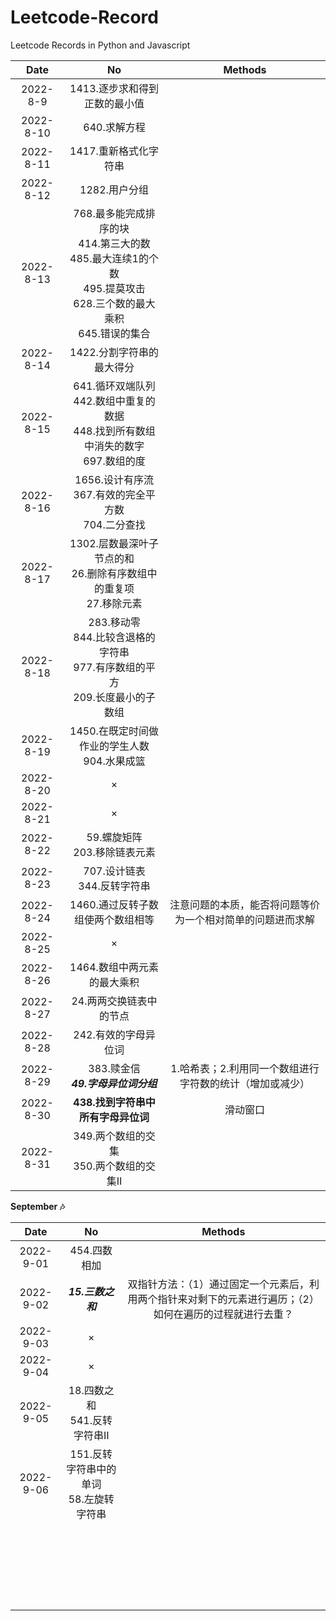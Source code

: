 # Leetcode-Record

Leetcode Records in Python and Javascript

|   Date   |                                                                 No                                                                 |                          Methods                          |
| :-------: | :---------------------------------------------------------------------------------------------------------------------------------: | :--------------------------------------------------------: |
| 2022-8-9 |                                                    1413.逐步求和得到正数的最小值                                                    |                                                            |
| 2022-8-10 |                                                            640.求解方程                                                            |                                                            |
| 2022-8-11 |                                                        1417.重新格式化字符串                                                        |                                                            |
| 2022-8-12 |                                                            1282.用户分组                                                            |                                                            |
| 2022-8-13 | 768.最多能完成排序的块<br />414.第三大的数<br />485.最大连续1的个数<br />495.提莫攻击<br />628.三个数的最大乘积<br />645.错误的集合 |                                                            |
| 2022-8-14 |                                                      1422.分割字符串的最大得分                                                      |                                                            |
| 2022-8-15 |                   641.循环双端队列<br />442.数组中重复的数据<br />448.找到所有数组中消失的数字<br />697.数组的度                   |                                                            |
| 2022-8-16 |                                     1656.设计有序流<br />367.有效的完全平方数<br />704.二分查找                                     |                                                            |
| 2022-8-17 |                              1302.层数最深叶子节点的和<br />26.删除有序数组中的重复项<br />27.移除元素                              |                                                            |
| 2022-8-18 |                      283.移动零<br />844.比较含退格的字符串<br />977.有序数组的平方<br />209.长度最小的子数组                      |                                                            |
| 2022-8-19 |                                          1450.在既定时间做作业的学生人数<br />904.水果成篮                                          |                                                            |
| 2022-8-20 |                                                                 ×                                                                 |                                                            |
| 2022-8-21 |                                                                 ×                                                                 |                                                            |
| 2022-8-22 |                                                  59.螺旋矩阵<br />203.移除链表元素                                                  |                                                            |
| 2022-8-23 |                                                  707.设计链表<br />344.反转字符串                                                  |                                                            |
| 2022-8-24 |                                                  1460.通过反转子数组使两个数组相等                                                  | 注意问题的本质，能否将问题等价为一个相对简单的问题进而求解 |
| 2022-8-25 |                                                                 ×                                                                 |                                                            |
| 2022-8-26 |                                                     1464.数组中两元素的最大乘积                                                     |                                                            |
| 2022-8-27 |                                                       24.两两交换链表中的节点                                                       |                                                            |
| 2022-8-28 |                                                        242.有效的字母异位词                                                        |                                                            |
| 2022-8-29 |                                           383.赎金信<br />***49.字母异位词分组***                                           |  1.哈希表；2.利用同一个数组进行字符数的统计（增加或减少）  |
| 2022-8-30 |                                              **438.找到字符串中所有字母异位词**                                              |                          滑动窗口                          |
| 2022-8-31 |                                            349.两个数组的交集<br />350.两个数组的交集Ⅱ                                            |                                                            |

**September  🎶**

|   Date   |                     No                     |                                                  Methods                                                  |
| :-------: | :-----------------------------------------: | :--------------------------------------------------------------------------------------------------------: |
| 2022-9-01 |                454.四数相加                |                                                                                                            |
| 2022-9-02 |          ***15.三数之和***          | 双指针方法：（1）通过固定一个元素后，利用两个指针来对剩下的元素进行遍历；（2）如何在遍历的过程就进行去重？ |
| 2022-9-03 |                     ×                     |                                                                                                            |
| 2022-9-04 |                     ×                     |                                                                                                            |
| 2022-9-05 |      18.四数之和<br />541.反转字符串Ⅱ      |                                                                                                            |
| 2022-9-06 | 151.反转字符串中的单词<br />58.左旋转字符串 |                                                                                                            |
|          |                                            |                                                                                                            |
|          |                                            |                                                                                                            |
|          |                                            |                                                                                                            |
|          |                                            |                                                                                                            |
|          |                                            |                                                                                                            |
|          |                                            |                                                                                                            |
|          |                                            |                                                                                                            |
|          |                                            |                                                                                                            |
|          |                                            |                                                                                                            |
|          |                                            |                                                                                                            |
|          |                                            |                                                                                                            |
|          |                                            |                                                                                                            |
|          |                                            |                                                                                                            |
|          |                                            |                                                                                                            |
|          |                                            |                                                                                                            |
|          |                                            |                                                                                                            |
|          |                                            |                                                                                                            |
|          |                                            |                                                                                                            |
|          |                                            |                                                                                                            |
|          |                                            |                                                                                                            |
|          |                                            |                                                                                                            |
|          |                                            |                                                                                                            |
|          |                                            |                                                                                                            |
